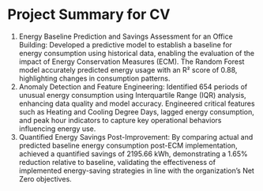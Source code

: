 # Project Summary for CV

<ol>
 <li>Energy Baseline Prediction and Savings Assessment for an Office Building: Developed a predictive model to establish a baseline for energy consumption using historical data, enabling the evaluation of the impact of Energy Conservation Measures (ECM). The Random Forest model accurately predicted energy usage with an R² score of 0.88, highlighting changes in consumption patterns.</li>
<li>Anomaly Detection and Feature Engineering: Identified 654 periods of unusual energy consumption using Interquartile Range (IQR) analysis, enhancing data quality and model accuracy. Engineered critical features such as Heating and Cooling Degree Days, lagged energy consumption, and peak hour indicators to capture key operational behaviors influencing energy use.</li>
<li>Quantified Energy Savings Post-Improvement: By comparing actual and predicted baseline energy consumption post-ECM implementation, achieved a quantified savings of 2195.66 kWh, demonstrating a 1.65% reduction relative to baseline, validating the effectiveness of implemented energy-saving strategies in line with the organization’s Net Zero objectives.</li>

</ol>

